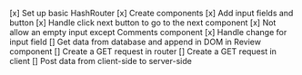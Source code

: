 [x] Set up basic HashRouter
[x] Create components
    [x] Add input fields and button
    [x] Handle click next button to go to the next component
    [x] Not allow an empty input except Comments component
    [x] Handle change for input field
[] Get data from database and append in DOM in Review component
    [] Create a GET request in router
    [] Create a GET request in client
[] Post data from client-side to server-side
